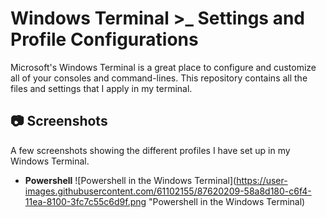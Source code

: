 # Windows Terminal >_ Settings and Profile Configurations

Microsoft's Windows Terminal is a great place to configure and customize all of your consoles and command-lines. This repository contains all the files and settings that I apply in my terminal.

## 📷 Screenshots
A few screenshots showing the different profiles I have set up in my Windows Terminal.

- **Powershell**
![Powershell in the Windows Terminal](https://user-images.githubusercontent.com/61102155/87620209-58a8d180-c6f4-11ea-8100-3fc7c55c6d9f.png "Powershell in the Windows Terminal)
